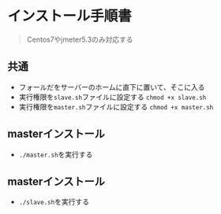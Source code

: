 # インストール手順書
> Centos7やjmeter5.3のみ対応する

## 共通
* フォールだをサーバーのホームに直下に置いて、そこに入る
* 実行権限を`slave.sh`ファイルに設定する `chmod +x slave.sh`
* 実行権限を`master.sh`ファイルに設定する `chmod +x master.sh`

## masterインストール
* `./master.sh`を実行する

## masterインストール
* `./slave.sh`を実行する
